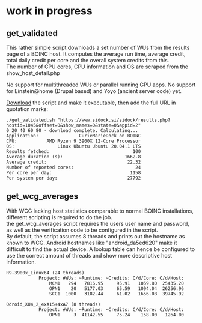 # work in progress

## get_validated 
This rather simple script downloads a set number of WUs from the results page of a BOINC host.
It computes the average run time, average credit, total daily credit per core and the overall system credits from this.  
The number of CPU cores, CPU information and OS are scraped from the show_host_detail.php

No support for multithreaded WUs or parallel running GPU apps.
No support for Einstein@home (Drupal based) and Yoyo (ancient server code) yet.

[Download](https://raw.githubusercontent.com/MBlenn/BOINC/master/WU%20statistics/get_validated) the script and make it executable, then add the full URL in quotation marks:

```
./get_validated.sh "https://www.sidock.si/sidock/results.php?hostid=1045&offset=0&show_names=0&state=0&appid=2"
0 20 40 60 80 - download complete. Calculating...
Application:               CurieMarieDock on BOINC
CPU:           AMD Ryzen 9 3900X 12-Core Processor
OS:                Linux Ubuntu Ubuntu 20.04.1 LTS
Results fetched:                               100
Average duration (s):                       1662.8
Average credit:                              22.32
Number of reported cores:                       24
Per core per day:                             1158
Per system per day:                          27792
```

## get_wcg_averages

With WCG lacking host statistics comparable to normal BOINC installations, different scripting is required to do the job.  
the get_wcg_averages script requires the users user name and password, as well as the verification code to be configured in the script.  
By default, the script assumes 8 threads and prints out the hostname as known to WCG. Android hostnames like "android_da5ed620" make it difficult to find the actual device. A lookup table can hence be configured to use the correct amount of threads and show more descriptive host information.

```
R9-3900x_Linux64 (24 threads)
            Project: #WUs: ~Runtime: ~Credits: C/d/Core: C/d/Host:
                MCM1   294   7816.95     95.91   1059.80  25435.20
                OPN1    20   5177.03     65.59   1094.04  26256.96
                SCC1  1000   3182.44     61.02   1656.08  39745.92

Odroid_XU4_2_4xA15+4xA7 (8 threads)
            Project: #WUs: ~Runtime: ~Credits: C/d/Core: C/d/Host:
                OPN1     3  41142.55     75.24    158.00   1264.00
```

